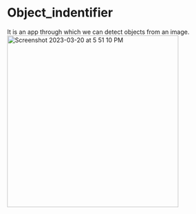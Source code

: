 # Object_indentifier
It is an app through which we can detect objects from an image.
<img width="398" alt="Screenshot 2023-03-20 at 5 51 10 PM" src="https://user-images.githubusercontent.com/91518098/226337678-4c5b26b7-f668-4db4-b5aa-12fdc4a6e8d2.png">
